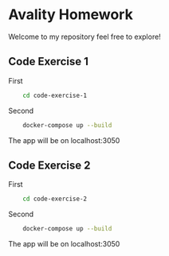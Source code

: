 # Avality Homework

Welcome to my repository feel free to explore!

## Code Exercise 1


First
```bash
    cd code-exercise-1
```
Second
```bash
    docker-compose up --build
```

The app will be on localhost:3050


## Code Exercise 2

First
```bash
    cd code-exercise-2
```
Second
```bash
    docker-compose up --build
```

The app will be on localhost:3050

